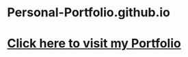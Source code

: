 # Personal-Portfolio.github.io
<html>
<body>

<h1><a href="https://xxiamdsk.github.io/Portfolio.github.io/">Click here to visit my Portfolio</a></h1>


</body>
</html>

